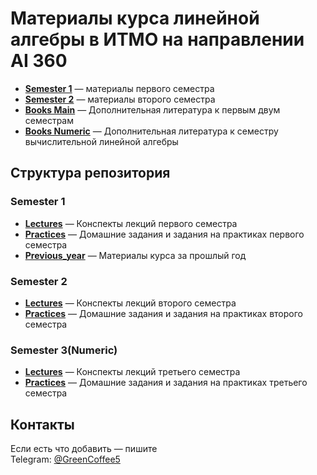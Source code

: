 # Материалы курса линейной алгебры в ИТМО на направлении AI 360

- **[Semester 1](Semester%201/)** — материалы первого семестра
- **[Semester 2](Semester%202/)** — материалы второго семестра
- **[Books Main](Books/Main_course/)** — Дополнительная литература к первым двум семестрам
- **[Books Numeric](Books/NumericLA/)** — Дополнительная литература к семестру вычислительной линейной алгебры


## Структура репозитория

### Semester 1
- **[Lectures](Semester%201/Lectures/)** — Конспекты лекций первого семестра
- **[Practices](Semester%201/Practices/)** — Домашние задания и задания на практиках первого семестра
- **[Previous_year](Semester%201/Previous_year/)** — Материалы курса за прошлый год

### Semester 2
- **[Lectures](Semester%202/Lectures/)** — Конспекты лекций второго семестра
- **[Practices](Semester%202/Practices/)** — Домашние задания и задания на практиках второго семестра

### Semester 3(Numeric)
- **[Lectures](Semester%203/Lectures/)** — Конспекты лекций третьего семестра
- **[Practices](Semester%203/Practices/)** — Домашние задания и задания на практиках третьего семестра

## Контакты
Если есть что добавить — пишите  
Telegram: [@GreenCoffee5](https://t.me/GreenCoffee5)
